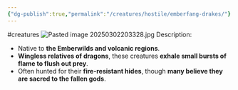 ```yaml
---
{"dg-publish":true,"permalink":"/creatures/hostile/emberfang-drakes/"}
---
```


#creatures
![Pasted image 20250302203328.jpg](/img/user/Images/Pasted%20image%2020250302203328.jpg)
Description:
- Native to **the Emberwilds and volcanic regions**.
- **Wingless relatives of dragons**, these creatures **exhale small bursts of flame to flush out prey**.
- Often hunted for their **fire-resistant hides**, though **many believe they are sacred to the fallen gods**.